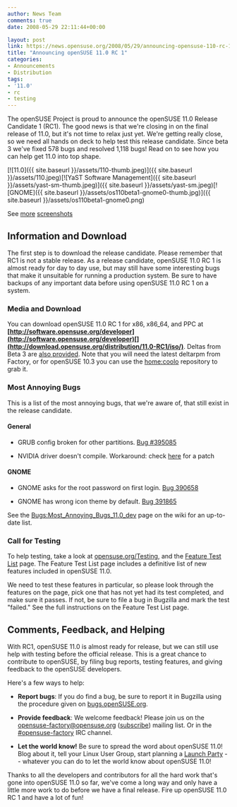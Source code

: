 ```yaml
---
author: News Team
comments: true
date: 2008-05-29 22:11:44+00:00

layout: post
link: https://news.opensuse.org/2008/05/29/announcing-opensuse-110-rc-1/
title: "Announcing openSUSE 11.0 RC 1"
categories:
- Announcements
- Distribution
tags:
- '11.0'
- rc
- testing
---
```

The openSUSE Project is proud to announce the openSUSE 11.0 Release Candidate 1 (RC1). The good news is that we're closing in on the final release of 11.0, but it's not time to relax just yet. We're getting really close, so we need all hands on deck to help test this release candidate. Since beta 3 we've fixed 578 bugs and resolved 1,118 bugs! Read on to see how you can help get 11.0 into top shape.

[![11.0]({{ site.baseurl }}/assets/110-thumb.jpeg)]({{ site.baseurl }}/assets/110.jpeg)[![YaST Software Management]({{ site.baseurl }}/assets/yast-sm-thumb.jpeg)]({{ site.baseurl }}/assets/yast-sm.jpeg)[![GNOME]({{ site.baseurl }}/assets/os110beta1-gnome0-thumb.jpg)]({{ site.baseurl }}/assets/os110beta1-gnome0.png)

See [more](http://en.opensuse.org/Screenshots/openSUSE_11.0_Beta3) [screenshots](http://en.opensuse.org/Screenshots/openSUSE_11.0_Beta2)


## Information and Download


The first step is to download the release candidate. Please remember that RC1 is not a stable release. As a release candidate, openSUSE 11.0 RC 1 is almost ready for day to day use, but may still have some interesting bugs that make it unsuitable for running a production system. Be sure to have backups of any important data before using openSUSE 11.0 RC 1 on a system.


### Media and Download


You can download openSUSE 11.0 RC 1 for x86, x86_64, and PPC at **[http://software.opensuse.org/developer](http://software.opensuse.org/developer)[](http://download.opensuse.org/distribution/11.0-RC1/iso/)**. Deltas from Beta 3 are [also provided](http://download.opensuse.org/distribution/11.0-RC1/iso/delta/). Note that you will need the latest deltarpm from Factory, or for openSUSE 10.3 you can use the [home:coolo](http://download.opensuse.org/repositories/home:/coolo/openSUSE_10.3/) repository to grab it.


### Most Annoying Bugs


This is a list of the most annoying bugs, that we're aware of, that still exist in the release candidate.


#### General





	
  * GRUB config broken for other partitions. [Bug #395085](https://bugzilla.novell.com/show_bug.cgi?id=395085)

	
  * NVIDIA driver doesn't compile. Workaround: check [ here](http://lists.opensuse.org/opensuse-kde/2008-03/msg00119.html) for a patch




#### GNOME





	
  * GNOME asks for the root password on first login. [Bug 390658](https://bugzilla.novell.com/show_bug.cgi?id=390658)

	
  * GNOME has wrong icon theme by default. [Bug 391865](https://bugzilla.novell.com/show_bug.cgi?id=391865)


See the [Bugs:Most_Annoying_Bugs_11.0_dev](http://en.opensuse.org/Bugs:Most_Annoying_Bugs_11.0_dev) page on the wiki for an up-to-date list.


### Call for Testing


To help testing, take a look at [opensuse.org/Testing](http://opensuse.org/Testing), and the [Feature Test List](http://en.opensuse.org/Testing:Features_11.0) page. The Feature Test List page includes a definitive list of new features included in openSUSE 11.0.

We need to test these features in particular, so please look through the features on the page, pick one that has not yet had its test completed, and make sure it passes. If not, be sure to file a bug in Bugzilla and mark the test "failed." See the full instructions on the Feature Test List page.


## Comments, Feedback, and Helping


With RC1, openSUSE 11.0 is almost ready for release, but we can still use help with testing before the official release. This is a great chance to contribute to openSUSE, by filing bug reports, testing features, and giving feedback to the openSUSE developers.

Here's a few ways to help:



	
  * **Report bugs**: If you do find a bug, be sure to report it in Bugzilla using the procedure given on [bugs.openSUSE.org](http://bugs.opensuse.org/).

	
  * **Provide feedback**: We welcome feedback! Please join us on the [opensuse-factory@opensuse.org](mailto:opensuse-factory@opensuse.org) ([subscribe](mailto:opensuse-factory+subscribe@opensuse.org)) mailing list. Or in the [#opensuse-factory](irc://irc.freenode.net/opensuse-factory) IRC channel.

	
  * **Let the world know!** Be sure to spread the word about openSUSE 11.0! Blog about it, tell your Linux User Group, start planning a [Launch Party](http://en.opensuse.org/OpenSUSE_11.0_Launch_Party_Locations) -- whatever you can do to let the world know about openSUSE 11.0!


Thanks to all the developers and contributors for all the hard work that's gone into openSUSE 11.0 so far, we've come a long way and only have a little more work to do before we have a final release. Fire up openSUSE 11.0 RC 1 and have a lot of fun!		
